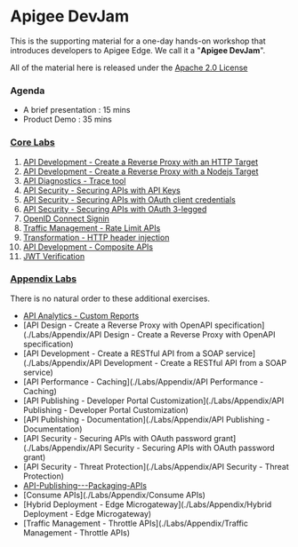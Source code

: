 # Apigee DevJam
This is the supporting material for a one-day hands-on workshop that introduces developers to Apigee Edge. We call it a "**Apigee DevJam**".

All of the material here is released under the [Apache 2.0 License](./LICENSE)

### Agenda
* A brief presentation : 15 mins
* Product Demo : 35 mins

### [Core Labs](./Labs/Core)
1. [API Development - Create a Reverse Proxy with an HTTP Target](./Labs/Core/01-Create-a-Reverse-Proxy)
2. [API Development - Create a Reverse Proxy with a Nodejs Target](./Labs/Core/02-Proxy-with-Nodejs-Target)
3. [API Diagnostics - Trace tool                    ](./Labs/Core/03-Trace-tool)
4. [API Security - Securing APIs with API Keys      ](./Labs/Core/04-Securing-APIs-with-API-Keys)
5. [API Security - Securing APIs with OAuth client credentials](./Labs/Core/05-Securing-APIs-with-OAuth-client-creds)
6. [API Security - Securing APIs with OAuth 3-legged](./Labs/Core/06-Securing-APIs-with-OAuth-3-legged)
7. [OpenID Connect Signin                           ](./Labs/Core/07-OpenID-Connect-Signin)
8. [Traffic Management - Rate Limit APIs            ](./Labs/Core/08-Rate-Limit-APIs)
9. [Transformation - HTTP header injection          ](./Labs/Core/09-HTTP-header-injection)
10. [API Development - Composite APIs               ](./Labs/Core/10-Composite-APIs)
11. [JWT Verification                               ](./Labs/Core/11-JWT-Verification)


### [Appendix Labs](./Labs/Appendix)

There is no natural order to these additional exercises.

* [API Analytics - Custom Reports](./Labs/Appendix/API%20Analytics%20-%20Custom%20Reports)
* [API Design - Create a Reverse Proxy with OpenAPI specification](./Labs/Appendix/API Design - Create a Reverse Proxy with OpenAPI specification)
* [API Development - Create a RESTful API from a SOAP service](./Labs/Appendix/API Development - Create a RESTful API from a SOAP service)
* [API Performance - Caching](./Labs/Appendix/API Performance - Caching)
* [API Publishing - Developer Portal Customization](./Labs/Appendix/API Publishing - Developer Portal Customization)
* [API Publishing - Documentation](./Labs/Appendix/API Publishing - Documentation)
* [API Security - Securing APIs with OAuth password grant](./Labs/Appendix/API Security - Securing APIs with OAuth password grant)
* [API Security - Threat Protection](./Labs/Appendix/API Security - Threat Protection)
* [API-Publishing---Packaging-APIs](./Labs/Appendix/API-Publishing---Packaging-APIs)
* [Consume APIs](./Labs/Appendix/Consume APIs)
* [Hybrid Deployment - Edge Microgateway](./Labs/Appendix/Hybrid Deployment - Edge Microgateway)
* [Traffic Management - Throttle APIs](./Labs/Appendix/Traffic Management - Throttle APIs)



